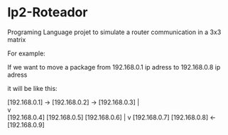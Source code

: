 # lp2-Roteador
Programing Language projet to simulate a router communication in a 3x3 matrix

For example:

If we want to move a package from 192.168.0.1 ip adress to 192.168.0.8 ip adress

it will be like this:

[192.168.0.1] -> [192.168.0.2] -> [192.168.0.3]
                                      |                  
                                      v                                                       
[192.168.0.4]    [192.168.0.5]    [192.168.0.6]
                                      |
                                      v
[192.168.0.7]    [192.168.0.8] <- [192.168.0.9]





